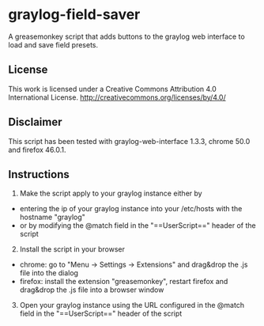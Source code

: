 # graylog-field-saver
A greasemonkey script that adds buttons to the graylog web interface to load and save field presets.

## License
This work is licensed under a Creative Commons Attribution 4.0 International License.
http://creativecommons.org/licenses/by/4.0/

## Disclaimer
This script has been tested with graylog-web-interface 1.3.3, chrome 50.0 and firefox 46.0.1.

## Instructions
1. Make the script apply to your graylog instance either by
  * entering the ip of your graylog instance into your /etc/hosts with the hostname "graylog"
  * or by modifying the @match field in the "==UserScript==" header of the script
2. Install the script in your browser
  * chrome: go to "Menu -> Settings -> Extensions" and drag&drop the .js file into the dialog
  * firefox: install the extension "greasemonkey", restart firefox and drag&drop the .js file
    into a browser window
3. Open your graylog instance using the URL configured in the @match field in the 
    "==UserScript==" header of the script

